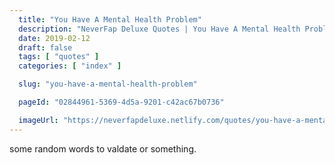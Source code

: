 ```yaml
---
  title: "You Have A Mental Health Problem"
  description: "NeverFap Deluxe Quotes | You Have A Mental Health Problem"
  date: 2019-02-12
  draft: false
  tags: [ "quotes" ]
  categories: [ "index" ]

  slug: "you-have-a-mental-health-problem"

  pageId: "02844961-5369-4d5a-9201-c42ac67b0736"

  imageUrl: "https://neverfapdeluxe.netlify.com/quotes/you-have-a-mental-health-problem.png"
---
```


some random words to valdate or something.
